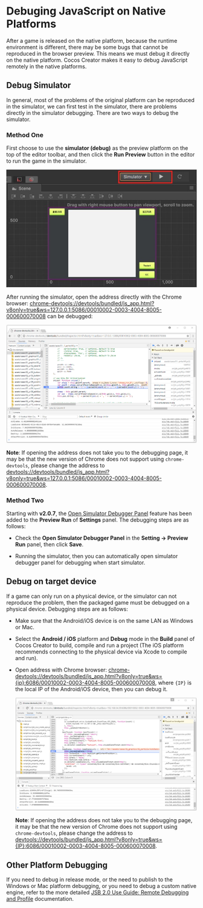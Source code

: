 # Debuging JavaScript on Native Platforms

After a game is released on the native platform, because the runtime environment is different, there may be some bugs that cannot be reproduced in the browser preview. This means we must debug it directly on the native platform. Cocos Creator makes it easy to debug JavaScript remotely in the native platforms.

## Debug Simulator

In general, most of the problems of the original platform can be reproduced in the simulator, we can first test in the simulator, there are problems directly in the simulator debugging. There are two ways to debug the simulator.

### Method One

First choose to use the **simulator (debug)** as the preview platform on the top of the editor toolbar, and then click the **Run Preview** button in the editor to run the game in the simulator.

![](debug-jsb/simulator-run.png)

After running the simulator, open the address directly with the Chrome browser: [chrome-devtools://devtools/bundled/js_app.html?v8only=true&ws=127.0.0.1:5086/00010002-0003-4004-8005-000600070008](chrome-devtools://devtools/bundled/js_app.html?v8only=true&ws=127.0.0.1:5086/00010002-0003-4004-8005-000600070008) can be debugged:

![](debug-jsb/v8-win32-debug.png)

**Note**: If opening the address does not take you to the debugging page, it may be that the new version of Chrome does not support using `chrome-devtools`, please change the address to [devtools://devtools/bundled/js_app.html?v8only=true&ws=127.0.0.1:5086/00010002-0003-4004-8005-000600070008](devtools://devtools/bundled/js_app.html?v8only=true&ws=127.0.0.1:5086/00010002-0003-4004-8005-000600070008).

### Method Two

Starting with **v2.0.7**, the [Open Simulator Debugger Panel](../getting-started/basics/editor-panels/preferences.md#preview-run) feature has been added to the **Preview Run** of **Settings** panel. The debugging steps are as follows:

  - Check the **Open Simulator Debugger Panel** in the **Setting -> Preview Run** panel, then click **Save**.

  - Running the simulator, then you can automatically open simulator debugger panel for debugging when start simulator.

## Debug on target device

If a game can only run on a physical device, or the simulator can not reproduce the problem, then the packaged game must be debugged on a physical device. Debugging steps are as follows:

- Make sure that the Android/iOS device is on the same LAN as Windows or Mac.

- Select the **Android / iOS** platform and **Debug** mode in the **Build** panel of Cocos Creator to build, compile and run a project (The iOS platform recommends connecting to the physical device via Xcode to compile and run).

- Open address with Chrome browser: [chrome-devtools://devtools/bundled/js_app.html?v8only=true&ws={ip}:6086/00010002-0003-4004-8005-000600070008](chrome-devtools://devtools/bundled/js_app.html?v8only=true&ws={ip}:6086/00010002-0003-4004-8005-000600070008), where `{IP}` is the local IP of the Android/iOS device, then you can debug it.

  ![](debug-jsb/v8-android-debug.png)

  **Note**: If opening the address does not take you to the debugging page, it may be that the new version of Chrome does not support using `chrome-devtools`, please change the address to [devtools://devtools/bundled/js_app.html?v8only=true&ws={IP}:6086/00010002-0003-4004-8005-000600070008](devtools://devtools/bundled/js_app.html?v8only=true&ws={IP}:6086/00010002-0003-4004-8005-000600070008).

## Other Platform Debugging

If you need to debug in release mode, or the need to publish to the Windows or Mac platform debugging, or you need to debug a custom native engine, refer to the more detailed [JSB 2.0 Use Guide: Remote Debugging and Profile](../advanced-topics/JSB2.0-learning.md#remote-debugging-and-profile) documentation.
